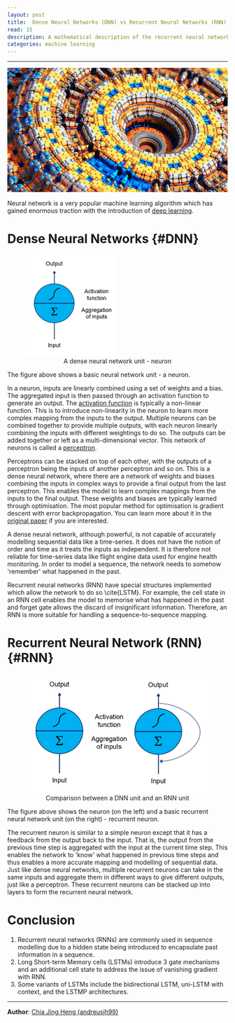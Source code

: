 ```yaml
---
layout: post
title:  Dense Neural Networks (DNN) vs Recurrent Neural Networks (RNN)
read: 15
description: A mathematical description of the recurrent neural network (RNN) and the Long Short-term Memory cell (LSTM)
categories: machine learning
---
```


---

![](/assets/images/posts/6_RNN_LSTM/post.jpg)

Neural network is a very popular machine learning algorithm which has gained enormous traction with the introduction of <a href="https://www.nature.com/articles/nature14539" target="_blank">deep learning</a>.


# Dense Neural Networks {#DNN}

<figure>
<img style="width: 50%" src="/assets/images/posts/8_DNN_RNN/DNN.png" alt="DNN unit - neuron">
<figcaption style="text-align: center">A dense neural network unit - neuron</figcaption>
</figure>

The figure above shows a basic neural network unit - a neuron. 

In a neuron, inputs are linearly combined using a set of weights and a bias. The aggregated input is then passed through an activation function to generate an output. The <a href="https://pure.strath.ac.uk/ws/portalfiles/portal/118946797/Nwankpa_etal_ICCST_2021_Activation_functions_comparison_of_trends_in_practice.pdf " target="_blank">activation function</a> is typically a non-linear function. This is to introduce non-linearity in the neuron to learn more complex mapping from the inputs to the output. Multiple neurons can be combined together to provide multiple outputs, with each neuron linearly combining the inputs with different weightings to do so. The outputs can be added together or left as a multi-dimensional vector. This network of neurons is called a <a href="https://link.springer.com/article/10.1023/A:1007662407062" target="_blank">perceptron</a>.

Perceptrons can be stacked on top of each other, with the outputs of a perceptron being the inputs of another perceptron and so on. This is a dense neural network, where there are a network of weights and biases combining the inputs in complex ways to provide a final output from the last perceptron. This enables the model to learn complex mappings from the inputs to the final output. These weights and biases are typically learned through optimisation. The most popular method for optimisation is gradient descent with error backpropagation. You can learn more about it in the <a href="https://ieeexplore.ieee.org/document/6302929" target="_blank">original paper</a> if you are interested.

A dense neural network, although powerful, is not capable of accurately modelling sequential data like a time-series. It does not have the notion of order and time as it treats the inputs as independent. It is therefore not reliable for time-series data like flight engine data used for engine health monitoring. In order to model a sequence, the network needs to somehow 'remember' what happened in the past. 

Recurrent neural networks (RNN) have special structures implemented which allow the network to do so \cite{LSTM}. For example, the cell state in an RNN cell enables the model to memorise what has happened in the past and forget gate allows the discard of insignificant information. Therefore, an RNN is more suitable for handling a sequence-to-sequence mapping.

# Recurrent Neural Network (RNN) {#RNN}

<figure>
<img src="/assets/images/posts/8_DNN_RNN/DNN_RNN.png" alt="DNN vs RNN units">
<figcaption style="text-align: center">Comparison between a DNN unit and an RNN unit</figcaption>
</figure>

The figure above shows the neuron (on the left) and a basic recurrent neural network unit (on the right) - recurrent neuron. 

The recurrent neuron is similar to a simple neuron except that it has a feedback from the output back to the input. That is, the output from the previous time step is aggregated with the input at the current time step. This enables the network to 'know' what happened in previous time steps and thus enables a more accurate mapping and modelling of sequential data. Just like dense neural networks, multiple recurrent neurons can take in the same inputs and aggregate them in different ways to give different outputs, just like a perceptron. These recurrent neurons can be stacked up into layers to form the recurrent neural network.

# Conclusion

1. Recurrent neural networks (RNNs) are commonly used in sequence modelling due to a hidden state being introduced to encapsulate past information in a sequence.
2. Long Short-term Memory cells (LSTMs) introduce 3 gate mechanisms and an additional cell state to address the issue of vanishing gradient with RNN.
3. Some variants of LSTMs include the bidirectional LSTM, uni-LSTM with context, and the LSTMP architectures.
   
---

**Author**: <a href="https://github.com/andreusjh99" target="_blank">Chia Jing Heng (andreusjh99)</a>